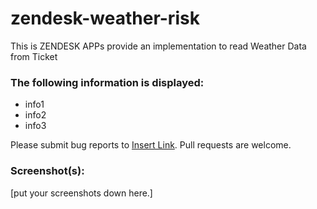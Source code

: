 # zendesk-weather-risk
This is ZENDESK APPs provide an implementation to read Weather Data from Ticket


### The following information is displayed:

* info1
* info2
* info3

Please submit bug reports to [Insert Link](). Pull requests are welcome.

### Screenshot(s):
[put your screenshots down here.]
